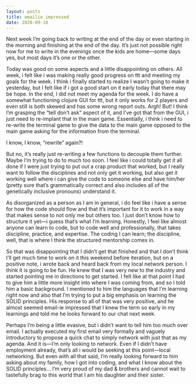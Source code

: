 ```yaml
---
layout: posts
title: emailie impressed
date: 2020-09-18
---
```


Next week I’m going back to writing at the end of the day or even starting in the morning and finishing at the end of the day.  It’s just not possible right now for me to write in the evenings once the kids are home—some days yes, but most days it’s one or the other.

Today was good on some aspects and a little disappointing on others.  All week, i felt like i was making really good progress on ttt and meeting my goals for the week.  I think i finally started to realize I wasn’t going to make it yesterday, but I felt like if i got a good start on it early today that there may be hope.  In the end, I did not meet my agenda for the week.  I do have a somewhat functioning clojure GUI for ttt, but it only works for 2 players and even still is both skewed and has some wrong report outs.  Argh!  But!  I think I’m grasping the “tell don’t ask” aspect of it, and I’ve got that from the GUI, i just need to re-implant that in the main game.  Essentially, i think i need to re-write the terminal game to give the data to the main game opposed to the main game asking for the information from the terminal.  

I know, I know, “rewrite” again?!  

But no, it’s really just re-writing a few functions to decouple them further.  Maybe I’m trying to do to much too soon.  I feel like i could totally get it all done if I were just trying to put out a crap product that worked, but I really want to follow the disciplines and not only get it working, but also get it working well where i can give the code to someone else and have him/her (pretty sure that’s grammatically correct and also includes all of the genetically inclusive pronouns) understand it.  

As disorganized as a person as I am in general, i do feel like i have a sense for how the code should flow and that it’s important for it to work in a way that makes sense to not only me but others too.  I just don’t know how to structure it yet—i guess that’s what I’m learning.  Honestly, I feel like almost anyone can learn to code, but to code well and professionally, that takes discipline, practice, and expertise.  The coding I can learn; the discipline, well, that is where I think the structured mentorship comes in.

So that was disappointing that I didn’t get that finished and that I don’t think I’ll get much time to work on it this weekend before iteration, but on a positive note, i wrote back and heard back from my local network person. I think it is going to be fun.  He knew that I was very new to the industry and started pointing me in directions to get started.  I felt like at that point I had to give him a little more insight into where I was coming from, and so I told him a basic background.  I mentioned to him the languages that I’m learning right now and also that I’m trying to put a big emphasis on learning the SOLID principles.  His response to all of that was very positive, and he almost seemed email-ie impressed that I knew the term so early in my learnings and told me he looks forward to our chat next week.  

Perhaps I’m being a little evasive, but i didn’t want to tell him too much over email.  I actually executed my first email very formally and vaguely introductory to propose a quick chat to simply network with just that as my agenda.  And it is—I’m only looking to network.  Even if I didn’t have employment already, that’s all i would be seeking at this point—local networking.  But even with all that said, I’m really looking forward to him asking about my family, how I got into coding, and what I know about the SOLID principles...  I’m very proud of my dad & brothers and cannot wait to tastefully brag to this world that I am his daughter and their sister.  
